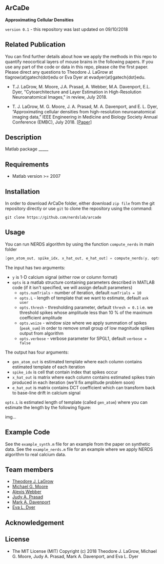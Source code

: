ArCaDe
---------
**Approximating Cellular Densities**

`version 0.1` - this repository was last updated on 09/10/2018


Related Publication
---------

You can find further details about how we apply the methods in this repo to quantify neocortical layers of mouse brains in the following papers. If you use any part of the code or data in this repo, please cite the first paper. Please direct any questions to Theodore J. LaGrow at tlagrow(at)gatech(dot)edu or Eva Dyer at evadyer{at}gatech{dot}edu.

* T.J. LaGrow, M. Moore, J.A. Prasad, A. Webber, M.A. Davenport, E.L. Dyer, "Cytoarchitecture and Layer Estimation in High-Resolution Neuroanatomical Images," in review, July 2018.

* T. J. LaGrow, M. G. Moore, J. A. Prasad, M. A. Davenport, and E. L. Dyer, “Approximating cellular densities from high-resolution neuroanatomical imaging data,” IEEE Engineering in Medicine and Biology Society Annual Conference (EMBC), July 2018. [[Paper]](http://mdav.ece.gatech.edu/publications/lmpdd-embc-2018.pdf)


Description
---------
Matlab package _____

Requirements
---------
* Matlab version >= 2007

Installation
---------

In order to download ArCaDe folder, either download `zip file` from the git repository directly or use `git` to clone the
repository using the command:

`git clone https://github.com/nerdslab/arcade`

Usage
---------
You can run NERDS algorithm by using the function `compute_nerds` in main folder

```go
[gen_atom_out, spike_idx, x_hat_out, e_hat_out] = compute_nerds(y, opts)
```

The input has two arguments:
* `y` is 1-D calcium signal (either row or column format)
* `opts` is a matlab structure containing parameters described in MATLAB code (if it isn't specified, we will assign default parameters)
  * `opts.numTrials` - number of iteration, default `numTrials = 10`
  * `opts.L` - length of template that we want to estimate, default `ask user`
  * `opts.thresh` - thresholding parameter, default `thresh = 0.1` i.e. we threshold spikes whose amplitude less than 10 % of the maximum coefficient amplitude
  * `opts.wsize` - window size where we apply summation of spikes (`peak_sum`) in order to remove small group of low magnitude splikes output from algorithm
  * `opts.verbose` - verbose parameter for SPGL1, default `verbose = false`

The output has four arguments:
* `gen_atom_out` is estimated template where each column contains estimated template of each iteration
* `spike_idx` is cell that contain index that spikes occur
* `x_hat_out` is matrix where each column contains estimated spikes train produced in each iteration (we'll fix amplitude problem soon)
* `e_hat_out` is matrix contains DCT coefficient which can transform back to base-line drift in calcium signal

`opts.L` is estimated length of template (called `gen_atom`) where you can estimate the length by the following figure:

img...


Example Code
------------

See the `example_synth.m` file for an example from the paper on synthetic data. 
See the `example_nerds.m` file for an example where we apply NERDS algorithm to real calcium data.

Team members
----------
* [Theodore J. LaGrow](http://www.bioengineering.gatech.edu/people/theodore-lagrow)
* [Michael G. Moore](https://www.linkedin.com/in/michael-moore-87371725/)
* [Alexis Webber](https://www.linkedin.com/in/alexis-webber-gatechbme/)
* [Judy A. Prasad](https://neurobiology.uchicago.edu/page/judy-prasad)
* [Mark A. Davenport](http://mdav.ece.gatech.edu/index.html)
* [Eva L. Dyer](http://dyerlab.gatech.edu/)

Acknowledgement
----------



License
-----------
* The MIT License (MIT)
Copyright (c) 2018 Theodore J. LaGrow, Michael G. Moore, Judy A. Prasad, Mark A. Davenport, and Eva L. Dyer
